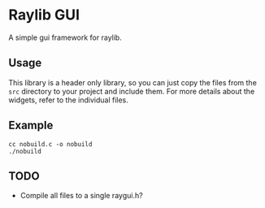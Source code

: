# Raylib GUI

A simple gui framework for raylib.

## Usage

This library is a header only library, so you can just copy the files from the ```src``` directory to your project and include them.
For more details about the widgets, refer to the individual files.

## Example

```console
cc nobuild.c -o nobuild
./nobuild
```

## TODO
- Compile all files to a single raygui.h?
